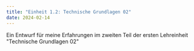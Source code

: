 ```yaml
---
title: "Einheit 1.2: Technische Grundlagen 02"
date: 2024-02-14
---
```


Ein Entwurf für meine Erfahrungen im zweiten Teil der ersten Lehreinheit "Technische Grundlagen 02"

